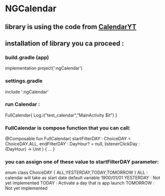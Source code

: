 # NGCalendar 
## library is using the code from <a href="https://github.com/MatthiasKerat/CalendarYT">CalendarYT</a>

## installation of library you ca proceed :

### build.gradle (app)
implementation project(':ngCalendar')

### settings.gradle
include ':ngCalendar'

### run Calendar :
FullCalendar{
    Log.i("test_calendar","MainActivity $it")
}

### FullCalendar is compose function that you can call: 

@Composable
fun FullCalendar(
    startFilterDAY : ChoiceDAY = ChoiceDAY.ALL,
    endFilterDAY : DayHour? = null,
    listenerClickDay : (DayHour) -> Unit
) {
...
}

### you can assign one of these value to startFilterDAY parameter: 
enum class ChoiceDAY {
    ALL,YESTERDAY,TODAY,TOMORROW
}
ALL         : calendar will take as start date default variable 1900/01/01 
YESTERDAY   : Not yet implemented
TODAY       : Activate a day that is app launch
TOMORROW    : Not yet implemented

